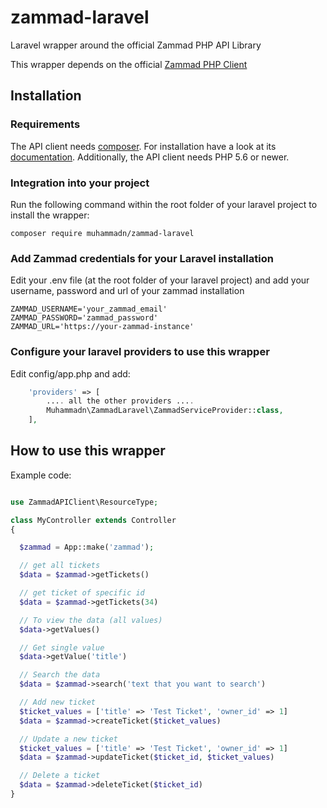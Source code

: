 # zammad-laravel
Laravel wrapper around the official Zammad PHP API Library

This wrapper depends on the official [Zammad PHP Client](https://github.com/zammad/zammad-api-client-php)

## Installation

### Requirements
The API client needs [composer](https://getcomposer.org/). For installation have a look at its [documentation](https://getcomposer.org/download/).
Additionally, the API client needs PHP 5.6 or newer.

### Integration into your project
Run the following command within the root folder of your laravel project to install the wrapper:
```
composer require muhammadn/zammad-laravel
```

### Add Zammad credentials for your Laravel installation
Edit your .env file (at the root folder of your laravel project) and add your username, password and url of your zammad installation
```
ZAMMAD_USERNAME='your_zammad_email'
ZAMMAD_PASSWORD='zammad_password'
ZAMMAD_URL='https://your-zammad-instance'
```

### Configure your laravel providers to use this wrapper
Edit config/app.php and add:
```php
    'providers' => [
        .... all the other providers ....
        Muhammadn\ZammadLaravel\ZammadServiceProvider::class,
    ],
```      
## How to use this wrapper
Example code:
```php

use ZammadAPIClient\ResourceType; 

class MyController extends Controller
{

  $zammad = App::make('zammad');

  // get all tickets
  $data = $zammad->getTickets()

  // get ticket of specific id
  $data = $zammad->getTickets(34)

  // To view the data (all values)
  $data->getValues()

  // Get single value 
  $data->getValue('title')

  // Search the data
  $data = $zammad->search('text that you want to search')

  // Add new ticket
  $ticket_values = ['title' => 'Test Ticket', 'owner_id' => 1]
  $data = $zammad->createTicket($ticket_values)

  // Update a new ticket
  $ticket_values = ['title' => 'Test Ticket', 'owner_id' => 1]
  $data = $zammad->updateTicket($ticket_id, $ticket_values)

  // Delete a ticket
  $data = $zammad->deleteTicket($ticket_id)
}
```
